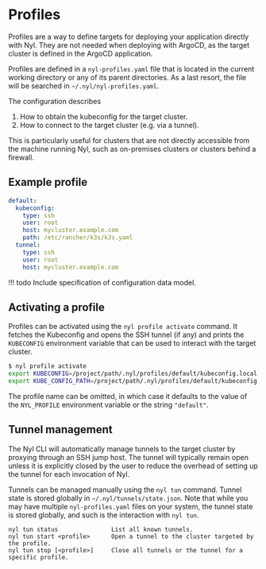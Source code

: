 # Profiles

Profiles are a way to define targets for deploying your application directly with Nyl. They are not needed when
deploying with ArgoCD, as the target cluster is defined in the ArgoCD application.

Profiles are defined in a `nyl-profiles.yaml` file that is located in the current working directory or any of its parent directories. As a last resort, the file will be searched in `~/.nyl/nyl-profiles.yaml`.

The configuration describes

1. How to obtain the kubeconfig for the target cluster.
2. How to connect to the target cluster (e.g. via a tunnel).

This is particularly useful for clusters that are not directly accessible from the machine running Nyl, such as
on-premises clusters or clusters behind a firewall.

## Example profile

```yaml title="nyl-profile.yaml"
default:
  kubeconfig:
    type: ssh
    user: root
    host: mycluster.example.com
    path: /etc/rancher/k3s/k3s.yaml
  tunnel:
    type: ssh
    user: root
    host: mycluster.example.com
```

!!! todo
    Include specification of configuration data model.

## Activating a profile

Profiles can be activated using the `nyl profile activate` command. It fetches the Kubeconfig and opens the SSH tunnel
(if any) and prints the `KUBECONFIG` environment variable that can be used to interact with the target cluster.

```sh
$ nyl profile activate
export KUBECONFIG=/project/path/.nyl/profiles/default/kubeconfig.local
export KUBE_CONFIG_PATH=/project/path/.nyl/profiles/default/kubeconfig.local
```

The profile name can be omitted, in which case it defaults to the value of the `NYL_PROFILE` environment variable
or the string `"default"`.

## Tunnel management

The Nyl CLI will automatically manage tunnels to the target cluster by proxying through an SSH jump host. 
The tunnel will typically remain open unless it is explicitly closed by the user to reduce the overhead of
setting up the tunnel for each invocation of Nyl.

Tunnels can be managed manually using the `nyl tun` command. Tunnel state is stored globally in
`~/.nyl/tunnels/state.json`. Note that while you may have multiple `nyl-profiles.yaml` files on your
system, the tunnel state is stored globally, and such is the interaction with `nyl tun`.

```
nyl tun status               List all known tunnels.
nyl tun start <profile>      Open a tunnel to the cluster targeted by the profile.
nyl tun stop [<profile>]     Close all tunnels or the tunnel for a specific profile.
```
